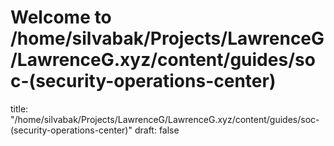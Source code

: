 # Welcome to /home/silvabak/Projects/LawrenceG/LawrenceG.xyz/content/guides/soc-(security-operations-center)
title: "/home/silvabak/Projects/LawrenceG/LawrenceG.xyz/content/guides/soc-(security-operations-center)"
draft: false
